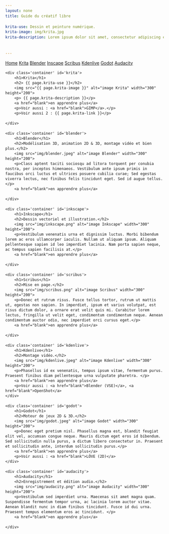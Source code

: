 ```yaml
---
layout: none
title: Guide du créatif libre

krita-use: Dessin et peinture numérique.
krita-image: img/krita.jpg
krita-description: Lorem ipsum dolor sit amet, consectetur adipiscing elit. Sed sed volutpat nunc, ut accumsan lectus. Nunc id suscipit quam, a maximus lectus. Pellentesque ultricies purus justo, vel malesuada tortor sagittis ut. Mauris tincidunt sem ut feugiat interdum. Etiam molestie interdum nulla nec sollicitudin.


---
```


<DOCTYPE html>
<html lang="fr">
<head>
    <link rel="stylesheet" type="text/css" href="stylesheet.css">
    <title>{{ page.title }}</title>
</head>
<body>
    <div id='navbar'>
        <a href="#navbar">Home</a>
        <a href="#krita">Krita</a>
        <a href="#blender">Blender</a>
        <a href="#inkscape">Inscape</a>
        <a href="#scribus">Scribus</a>
        <a href="#kdenlive">Kdenlive</a>
        <a href="#godot">Godot</a>
        <a href="#audacity">Audacity</a>
    </div>

    <div class='container' id='krita'>
        <h1>Krita</h1>
        <h2> {{ page.krita-use }}</h2>
        <img src="{{ page.krita-image }}" alt="image Krita" width="300" height="200">
        <p> {{ page.krita-description }}</p>
        <a href="blank">en apprendre plus</a>
        <p>Voir aussi : <a href="blank">GIMP</a>.</p>
        <p>Voir aussi 2 : {{ page.krita-link }}</p>

    </div>

    <div class='container' id='blender'>
        <h1>Blender</h1>
        <h2>Modélisation 3D, animation 2D & 3D, montage vidéo et bien plus.</h2>
        <img src="img/blender.jpeg" alt="image Blender" width="300" height="200">
        <p>Class aptent taciti sociosqu ad litora torquent per conubia nostra, per inceptos himenaeos. Vestibulum ante ipsum primis in faucibus orci luctus et ultrices posuere cubilia curae; Sed egestas viverra lectus, nec finibus felis tincidunt eget. Sed id augue tellus. </p>
        <a href="blank">en apprendre plus</a>

    </div>

    <div class='container' id='inkscape'>
        <h1>Inkscape</h1>
        <h2>Dessin vectoriel et illustration.</h2>
        <img src="img/inkscape.png" alt="image Inkscape" width="300" height="200">
        <p>Vestibulum venenatis urna et dignissim luctus. Morbi bibendum lorem ac eros ullamcorper iaculis. Nullam ut aliquam ipsum. Aliquam pellentesque sapien id leo imperdiet lacinia. Nam porta sapien neque, ac tempus sapien facilisis at.</p>
        <a href="blank">en apprendre plus</a>

    </div>

    <div class='container' id='scribus'>
        <h1>Scribus</h1>
        <h2>Mise en page.</h2>
        <img src="img/scribus.png" alt="image Scribus" width="300" height="200">
        <p>Donec et rutrum risus. Fusce tellus tortor, rutrum ut mattis ut, egestas non sapien. In imperdiet, ipsum et varius volutpat, est risus dictum dolor, a ornare erat velit quis mi. Curabitur lorem lectus, fringilla ut velit eget, condimentum condimentum neque. Aenean condimentum auctor odio, nec imperdiet orci cursus eget.</p>
        <a href="blank">en apprendre plus</a>

    </div>

    <div class='container' id='kdenlive'>
        <h1>Kdenlive</h1>
        <h2>Montage vidéo.</h2>
        <img src="img/kdenlive.jpeg" alt="image Kdenlive" width="300" height="200">
        <p>Phasellus id ex venenatis, tempus ipsum vitae, fermentum purus. Praesent finibus diam pellentesque urna vulputate pharetra. </p>
        <a href="blank">en apprendre plus</a>
        <p>Voir aussi : <a href="blank">Blender (VSE)</a>, <a href="blank">OpenShot</a>
    </div>

    <div class='container' id='godot'>
        <h1>Godot</h1>
        <h2>Moteur de jeux 2D & 3D.</h2>
        <img src="img/godot.jpeg" alt="image Godot" width="300" height="200">
        <p>Donec eget pretium nisl. Phasellus magna est, blandit feugiat elit vel, accumsan congue neque. Mauris dictum eget eros id bibendum. Sed sollicitudin nulla purus, a dictum libero consectetur in. Praesent et sollicitudin ante, interdum sollicitudin purus.</p>
        <a href="blank">en apprendre plus</a>
        <p>Voir aussi : <a href="blank">LÖVE (2D)</a>
    </div>

    <div class='container' id='audacity'>
        <h1>Audacity</h1>
        <h2>Enregistrement et édition audio.</h2>
        <img src="img/audacity.png" alt="image Audacity" width="300" height="200">
        <p>Vestibulum sed imperdiet urna. Maecenas sit amet magna quam. Suspendisse fermentum tempor urna, ac lacinia lorem auctor vitae. Aenean blandit nunc in diam finibus tincidunt. Fusce id dui urna. Praesent tempus elementum eros ac tincidunt. </p>
        <a href="blank">en apprendre plus</a>

    </div>
</body>

